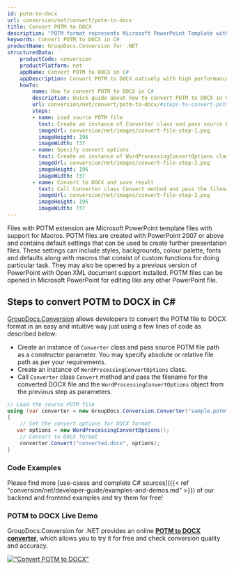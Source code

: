 ```yaml
---
id: potm-to-docx
url: conversion/net/convert/potm-to-docx
title: Convert POTM to DOCX
description: "POTM format represents Microsoft PowerPoint Template with .potm extension. Learn how to convert POTM to DOCX file programmatically in C# language using GroupDocs.Conversion for .NET library."
keywords: Convert POTM to DOCX in C#
productName: GroupDocs.Conversion for .NET
structuredData:
    productCode: conversion
    productPlatform: net
    appName: Convert POTM to DOCX in C#
    appDescription: Convert POTM to DOCX natively with high performance using C# language and server side GroupDocs.Conversion for .NET APIs, without the use of any software like Microsoft or Open Office.
    howTo:
        name: How to convert POTM to DOCX in C# 
        description: Quick guide about how to convert POTM to DOCX in C# with high performance and accuracy.
        url: conversion/net/convert/potm-to-docx/#steps-to-convert-potm-to-docx-in-c
        steps:
        - name: Load source POTM file 
          text: Create an instance of Converter class and pass source POTM file path as a constructor parameter. You may specify absolute or relative file path as per your requirements. 
          imageUrl: conversion/net/images/convert-file-step-1.png
          imageHeight: 196
          imageWidth: 737
        - name: Specify convert options 
          text: Create an instance of WordProcessingConvertOptions class.
          imageUrl: conversion/net/images/convert-file-step-2.png
          imageHeight: 196
          imageWidth: 737
        - name: Convert to DOCX and save result 
          text: Call Converter class Convert method and pass the filename for the converted HTML file and the WordProcessingConvertOptions object from the previous step as parameters.
          imageUrl: conversion/net/images/convert-file-step-3.png
          imageHeight: 196
          imageWidth: 737
---
```


Files with POTM extension are Microsoft PowerPoint template files with support for Macros. POTM files are created with PowerPoint 2007 or above and contains default settings that can be used to create further presentation files. These settings can include styles, backgrounds, colour palette, fonts and defaults along with macros that consist of custom functions for doing particular task. They may also be opened by a previous version of PowerPoint with Open XML document support installed. POTM files can be opened in Microsoft PowerPoint for editing like any other PowerPoint file.

## Steps to convert POTM to DOCX in C#

[GroupDocs.Conversion](https://products.groupdocs.com/conversion/net) allows developers to convert the POTM file to DOCX format in an easy and intuitive way just using a few lines of code as described below:

* Create an instance of `Converter` class and pass source POTM file path as a constructor parameter. You may specify absolute or relative file path as per your requirements. 
* Create an instance of `WordProcessingConvertOptions` class.
* Call `Converter` class `Convert` method and pass the filename for the converted DOCX file and the `WordProcessingConvertOptions` object from the previous step as parameters.

```csharp
// Load the source POTM file
using (var converter = new GroupDocs.Conversion.Converter("sample.potm"))
{
    // Set the convert options for DOCX format
   var options = new WordProcessingConvertOptions();
    // Convert to DOCX format
    converter.Convert("converted.docx", options);
}
```

### Code Examples

Please find more [use-cases and complete C# sources]({{< ref "conversion/net/developer-guide/examples-and-demos.md" >}}) of our backend and frontend examples and try them for free!

### POTM to DOCX Live Demo

GroupDocs.Conversion for .NET provides an online [**POTM to DOCX converter**](https://products.groupdocs.app/conversion/potm-to-docx), which allows you to try it for free and check conversion quality and accuracy.

[!["Convert POTM to DOCX"](conversion/net/images/convert-to-docx/convert-potm-to-docx.png)](https://products.groupdocs.app/conversion/potm-to-docx)